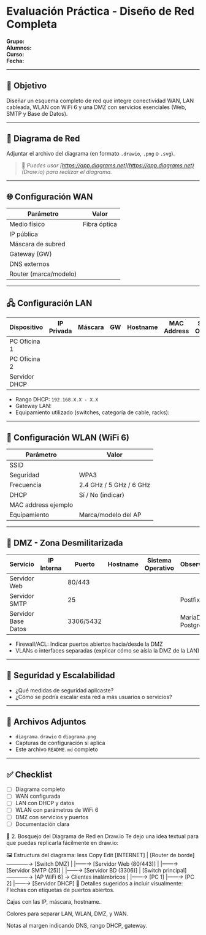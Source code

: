 
# Evaluación Práctica - Diseño de Red Completa


**Grupo:**  
**Alumnos:**  
**Curso:**  
**Fecha:**  

---

## 📌 Objetivo

Diseñar un esquema completo de red que integre conectividad WAN, LAN cableada, WLAN con WiFi 6 y una DMZ con servicios esenciales (Web, SMTP y Base de Datos).

---

## 📐 Diagrama de Red

Adjuntar el archivo del diagrama (en formato `.drawio`, `.png` o `.svg`).

> 📝 *Puedes usar [https://app.diagrams.net](https://app.diagrams.net) (Draw.io) para realizar el diagrama.*

---

## 🌐 Configuración WAN

| Parámetro           | Valor                           |
|---------------------|---------------------------------|
| Medio físico        | Fibra óptica                    |
| IP pública          |                                 |
| Máscara de subred   |                                 |
| Gateway (GW)        |                                 |
| DNS externos        |                                 |
| Router (marca/modelo) |                              |

---

## 🖧 Configuración LAN

| Dispositivo         | IP Privada     | Máscara | GW         | Hostname | MAC Address       | Sistema Operativo     |
|---------------------|----------------|---------|------------|----------|--------------------|------------------------|
| PC Oficina 1        |                |         |            |          |                    |                        |
| PC Oficina 2        |                |         |            |          |                    |                        |
| Servidor DHCP       |                |         |            |          |                    |                        |

- Rango DHCP: `192.168.X.X - X.X`
- Gateway LAN: 
- Equipamiento utilizado (switches, categoría de cable, racks):

---

## 📶 Configuración WLAN (WiFi 6)

| Parámetro           | Valor                         |
|---------------------|-------------------------------|
| SSID                |                               |
| Seguridad           | WPA3                          |
| Frecuencia          | 2.4 GHz / 5 GHz / 6 GHz        |
| DHCP                | Sí / No (indicar)             |
| MAC address ejemplo |                               |
| Equipamiento        | Marca/modelo del AP           |

---

## 🔐 DMZ - Zona Desmilitarizada

| Servicio           | IP Interna     | Puerto | Hostname        | Sistema Operativo | Observaciones                |
|--------------------|----------------|--------|------------------|--------------------|------------------------------|
| Servidor Web       |                | 80/443 |                  |                    |                              |
| Servidor SMTP      |                | 25     |                  |                    | Postfix                      |
| Servidor Base Datos|                | 3306/5432 |              |                    | MariaDB / PostgreSQL         |

- Firewall/ACL: Indicar puertos abiertos hacia/desde la DMZ
- VLANs o interfaces separadas (explicar cómo se aísla la DMZ de la LAN)

---

## 🔎 Seguridad y Escalabilidad

- ¿Qué medidas de seguridad aplicaste?
- ¿Cómo se podría escalar esta red a más usuarios o servicios?

---

## 📎 Archivos Adjuntos

- `diagrama.drawio` o `diagrama.png`
- Capturas de configuración si aplica
- Este archivo `README.md` completo

---

## ✅ Checklist

- [ ] Diagrama completo
- [ ] WAN configurada
- [ ] LAN con DHCP y datos
- [ ] WLAN con parámetros de WiFi 6
- [ ] DMZ con servicios y puertos
- [ ] Documentación clara

🧰 2. Bosquejo del Diagrama de Red en Draw.io
Te dejo una idea textual para que puedas replicarla fácilmente en draw.io:

🖼 Estructura del diagrama:
less
Copy
Edit
[INTERNET]
     |
[Router de borde] ————→ [Switch DMZ]
     |                            |——→ [Servidor Web (80/443)]
     |                            |——→ [Servidor SMTP (25)]
     |                            |——→ [Servidor BD (3306)]
     |
[Switch principal] ————→ [AP WiFi 6] → Clientes inalámbricos
     |
     |——→ [PC 1]
     |——→ [PC 2]
     |——→ [Servidor DHCP]
🔧 Detalles sugeridos a incluir visualmente:
Flechas con etiquetas de puertos abiertos.

Cajas con las IP, máscara, hostname.

Colores para separar LAN, WLAN, DMZ, y WAN.

Notas al margen indicando DNS, rango DHCP, gateway.
